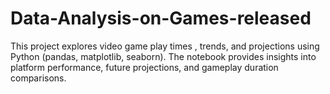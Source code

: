 # Data-Analysis-on-Games-released
This project explores video game play times , trends, and projections using Python (pandas, matplotlib, seaborn). The notebook provides insights into platform performance, future projections, and gameplay duration comparisons.
